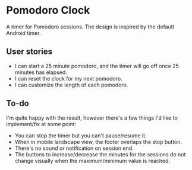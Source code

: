 # Pomodoro Clock

A timer for Pomodoro sessions. The design is inspired by the default Android timer.

## User stories
- I can start a 25 minute pomodoro, and the timer will go off once 25 minutes has elapsed.
- I can reset the clock for my next pomodoro.
- I can customize the length of each pomodoro.

## To-do
I'm quite happy with the result, however there's a few things I'd like to implement/fix at some point:
- You can stop the timer but you can't pause/resume it.
- When in mobile landscape view, the footer overlaps the stop button.
- There's no sound or notification on session end.
- The buttons to increase/decrease the minutes for the sessions do not change visually when the maximum/minimum value is reached.